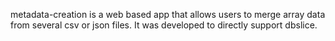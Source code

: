metadata-creation is a web based app that allows users to merge array data from several csv or json files. It was developed to directly support dbslice.